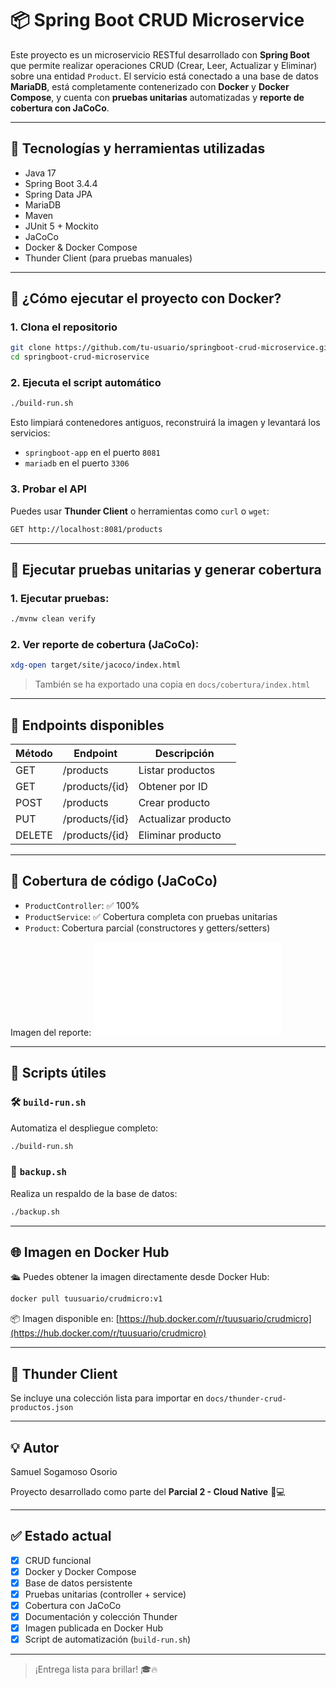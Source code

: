 # 📦 Spring Boot CRUD Microservice

Este proyecto es un microservicio RESTful desarrollado con **Spring Boot** que permite realizar operaciones CRUD (Crear, Leer, Actualizar y Eliminar) sobre una entidad `Product`. El servicio está conectado a una base de datos **MariaDB**, está completamente contenerizado con **Docker** y **Docker Compose**, y cuenta con **pruebas unitarias** automatizadas y **reporte de cobertura con JaCoCo**.

---

## 🧠 Tecnologías y herramientas utilizadas

- Java 17
- Spring Boot 3.4.4
- Spring Data JPA
- MariaDB
- Maven
- JUnit 5 + Mockito
- JaCoCo
- Docker & Docker Compose
- Thunder Client (para pruebas manuales)

---

## 🚀 ¿Cómo ejecutar el proyecto con Docker?

### 1. Clona el repositorio
```bash
git clone https://github.com/tu-usuario/springboot-crud-microservice.git
cd springboot-crud-microservice
```

### 2. Ejecuta el script automático
```bash
./build-run.sh
```
Esto limpiará contenedores antiguos, reconstruirá la imagen y levantará los servicios:
- `springboot-app` en el puerto `8081`
- `mariadb` en el puerto `3306`

### 3. Probar el API
Puedes usar **Thunder Client** o herramientas como `curl` o `wget`:
```bash
GET http://localhost:8081/products
```

---

## 🧪 Ejecutar pruebas unitarias y generar cobertura

### 1. Ejecutar pruebas:
```bash
./mvnw clean verify
```

### 2. Ver reporte de cobertura (JaCoCo):
```bash
xdg-open target/site/jacoco/index.html
```

> También se ha exportado una copia en `docs/cobertura/index.html`

---

## 🧪 Endpoints disponibles

| Método | Endpoint         | Descripción         |
|--------|------------------|---------------------|
| GET    | /products        | Listar productos    |
| GET    | /products/{id}   | Obtener por ID      |
| POST   | /products        | Crear producto      |
| PUT    | /products/{id}   | Actualizar producto |
| DELETE | /products/{id}   | Eliminar producto   |

---

## 🧪 Cobertura de código (JaCoCo)

- `ProductController`: ✅ 100%
- `ProductService`: ✅ Cobertura completa con pruebas unitarias
- `Product`: Cobertura parcial (constructores y getters/setters)

Imagen del reporte:
![Cobertura](docs/cobertura/index.html)

---

## 🧼 Scripts útiles

### 🛠 `build-run.sh`
Automatiza el despliegue completo:
```bash
./build-run.sh
```

### 💾 `backup.sh`
Realiza un respaldo de la base de datos:
```bash
./backup.sh
```

---

## 🌐 Imagen en Docker Hub

🛳️ Puedes obtener la imagen directamente desde Docker Hub:
```bash
docker pull tuusuario/crudmicro:v1
```
📦 Imagen disponible en: [https://hub.docker.com/r/tuusuario/crudmicro](https://hub.docker.com/r/tuusuario/crudmicro)

---

## 🔌 Thunder Client

Se incluye una colección lista para importar en `docs/thunder-crud-productos.json`

---

## 💡 Autor
Samuel Sogamoso Osorio

Proyecto desarrollado como parte del **Parcial 2 - Cloud Native** 🧠💻

---

## ✅ Estado actual

- [x] CRUD funcional
- [x] Docker y Docker Compose
- [x] Base de datos persistente
- [x] Pruebas unitarias (controller + service)
- [x] Cobertura con JaCoCo
- [x] Documentación y colección Thunder
- [x] Imagen publicada en Docker Hub
- [x] Script de automatización (`build-run.sh`)

---

> ¡Entrega lista para brillar! 🎓🔥

